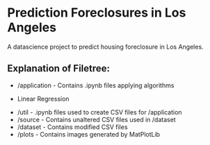 # Prediction Foreclosures in Los Angeles
A datascience project to predict housing foreclosure in Los Angeles.

## Explanation of Filetree:
* /application - Contains .ipynb files applying algorithms
- Linear Regression
* /util - .ipynb files used to create CSV files for /application
* /source - Contains unaltered CSV files used in /dataset
* /dataset - Contains modified CSV files
* /plots - Contains images generated by MatPlotLib

